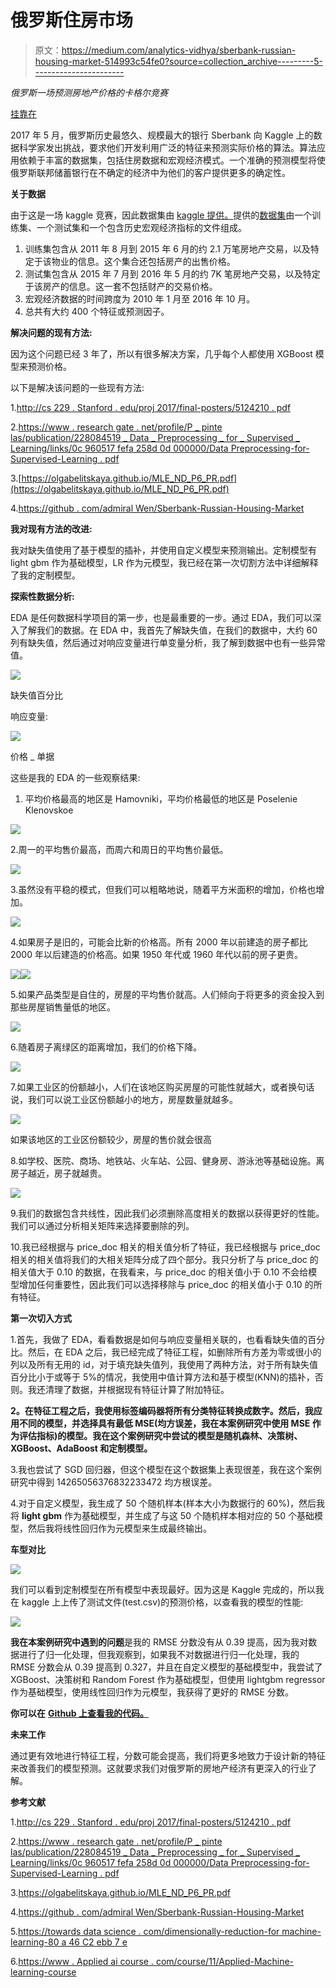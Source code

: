 # 俄罗斯住房市场

> 原文：<https://medium.com/analytics-vidhya/sberbank-russian-housing-market-514993c54fe0?source=collection_archive---------5----------------------->

*俄罗斯一场预测房地产价格的卡格尔竞赛*

[挂靠在](https://www.linkedin.com/in/arpita-gupta-b08711106/)

2017 年 5 月，俄罗斯历史最悠久、规模最大的银行 Sberbank 向 Kaggle 上的数据科学家发出挑战，要求他们开发利用广泛的特征来预测实际价格的算法。算法应用依赖于丰富的数据集，包括住房数据和宏观经济模式。一个准确的预测模型将使俄罗斯联邦储蓄银行在不确定的经济中为他们的客户提供更多的确定性。

**关于数据**

由于这是一场 kaggle 竞赛，因此数据集由 [kaggle 提供。](https://www.kaggle.com/)提供的[数据集](https://www.kaggle.com/c/sberbank-russian-housing-market/data)由一个训练集、一个测试集和一个包含历史宏观经济指标的文件组成。

1.  训练集包含从 2011 年 8 月到 2015 年 6 月的约 2.1 万笔房地产交易，以及特定于该物业的信息。这个集合还包括房产的出售价格。
2.  测试集包含从 2015 年 7 月到 2016 年 5 月的约 7K 笔房地产交易，以及特定于该房产的信息。这一套不包括财产的交易价格。
3.  宏观经济数据的时间跨度为 2010 年 1 月至 2016 年 10 月。
4.  总共有大约 400 个特征或预测因子。

**解决问题的现有方法:**

因为这个问题已经 3 年了，所以有很多解决方案，几乎每个人都使用 XGBoost 模型来预测价格。

以下是解决该问题的一些现有方法:

1.[http://cs 229 . Stanford . edu/proj 2017/final-posters/5124210 . pdf](http://cs229.stanford.edu/proj2017/final-posters/5124210.pdf)

2.[https://www . research gate . net/profile/P _ pinte las/publication/228084519 _ Data _ Preprocessing _ for _ Supervised _ Learning/links/0c 960517 fefa 258d 0d 000000/Data Preprocessing-for-Supervised-Learning . pdf](https://www.researchgate.net/profile/P_Pintelas/publication/228084519_Data_Prep%20rocessing_for_Supervised_Learning/links/0c960517fefa258d0d000000/DataPreprocessing-for-Supervised-Learning.pdf)

3.[https://olgabelitskaya.github.io/MLE_ND_P6_PR.pdf](https://olgabelitskaya.github.io/MLE_ND_P6_PR.pdf)

4.[https://github . com/admiral Wen/Sberbank-Russian-Housing-Market](https://github.com/AdmiralWen/Sberbank-Russian-Housing-Market)

**我对现有方法的改进:**

我对缺失值使用了基于模型的插补，并使用自定义模型来预测输出。定制模型有 light gbm 作为基础模型，LR 作为元模型，我已经在第一次切割方法中详细解释了我的定制模型。

**探索性数据分析:**

EDA 是任何数据科学项目的第一步，也是最重要的一步。通过 EDA，我们可以深入了解我们的数据。在 EDA 中，我首先了解缺失值，在我们的数据中，大约 60 列有缺失值，然后通过对响应变量进行单变量分析，我了解到数据中也有一些异常值。

![](img/a8b3edcaa141b2c352c1556a292e4fa8.png)

缺失值百分比

响应变量:

![](img/ab31e003bfa0b728850c63ad4cd28f23.png)

价格 _ 单据

这些是我的 EDA 的一些观察结果:

1.  平均价格最高的地区是 Hamovniki，平均价格最低的地区是 Poselenie Klenovskoe

![](img/c06a338146f6e22c46713ce9298b1631.png)

2.周一的平均售价最高，而周六和周日的平均售价最低。

![](img/eba8d36020da71c5abe62c989dceebb5.png)

3.虽然没有平稳的模式，但我们可以粗略地说，随着平方米面积的增加，价格也增加。

![](img/b0e73cb9a7fdbc99d0bdbb301cbd5b1f.png)

4.如果房子是旧的，可能会比新的价格高。所有 2000 年以前建造的房子都比 2000 年以后建造的价格高。如果 1950 年代或 1960 年代以前的房子更贵。

![](img/07fd005e13575b944dcedbc691b5bd30.png)![](img/1a239c2018fa9d6bf9453d7123cc7a70.png)

5.如果产品类型是自住的，房屋的平均售价就高。人们倾向于将更多的资金投入到那些房屋销售量低的地区。

![](img/115a3977e943b138318531bb62d74144.png)

6.随着房子离绿区的距离增加，我们的价格下降。

![](img/e0041e704b00ad3dec5687382658b552.png)

7.如果工业区的份额越小，人们在该地区购买房屋的可能性就越大，或者换句话说，我们可以说工业区份额越小的地方，房屋数量就越多。

![](img/f6b7e9da8679a65c46dc91907e6f35b6.png)

如果该地区的工业区份额较少，房屋的售价就会很高

8.如学校、医院、商场、地铁站、火车站、公园、健身房、游泳池等基础设施。离房子越近，房子就越贵。

![](img/be5a1f0bee19aa91e2d7ea764cba5148.png)

9.我们的数据包含共线性，因此我们必须删除高度相关的数据以获得更好的性能。我们可以通过分析相关矩阵来选择要删除的列。

10.我已经根据与 price_doc 相关的相关值分析了特征，我已经根据与 price_doc 相关的相关值将我们的大相关矩阵分成了四个部分。我只分析了与 price_doc 的相关值大于 0.10 的数据，在我看来，与 price_doc 的相关值小于 0.10 不会给模型增加任何重要性，因此我们可以选择移除与 price_doc 的相关值小于 0.10 的所有特征。

**第一次切入方式**

1.首先，我做了 EDA，看看数据是如何与响应变量相关联的，也看看缺失值的百分比。然后，在 EDA 之后，我已经完成了特征工程，如删除所有方差为零或很小的列以及所有无用的 id，对于填充缺失值列，我使用了两种方法，对于所有缺失值百分比小于或等于 5%的情况，我使用中值计算方法和基于模型(KNN)的插补，否则。我还清理了数据，并根据现有特征计算了附加特征。

**2。**在特征工程之后，我使用标签编码器将所有分类特征转换成数字。然后，我应用不同的模型，并选择具有最低 MSE(均方误差，我在本案例研究中使用 MSE 作为评估指标)的模型。我在这个案例研究中尝试的模型是**随机森林、决策树、XGBoost、AdaBoost 和定制模型。**

3.我也尝试了 SGD 回归器，但这个模型在这个数据集上表现很差，我在这个案例研究中得到 14265056376832233472 均方根误差。

4.对于自定义模型，我生成了 50 个随机样本(样本大小为数据行的 60%)，然后我将 **light gbm** 作为基础模型，并生成了与这 50 个随机样本相对应的 50 个基础模型，然后我将线性回归作为元模型来生成最终输出。

**车型对比**

![](img/90e5a8a468b79134949d78798d28bc0e.png)

我们可以看到定制模型在所有模型中表现最好。因为这是 Kaggle 完成的，所以我在 kaggle 上上传了测试文件(test.csv)的预测价格，以查看我的模型的性能:

![](img/b3df16599858aaf02a7c37b0b09c90d0.png)

**我在本案例研究中遇到的问题**是我的 RMSE 分数没有从 0.39 提高，因为我对数据进行了归一化处理，但我观察到，如果我不对数据进行归一化处理，我的 RMSE 分数会从 0.39 提高到 0.327，并且在自定义模型的基础模型中，我尝试了 XGBoost、决策树和 Random Forest 作为基础模型，但使用 lightgbm regressor 作为基础模型，使用线性回归作为元模型，我获得了更好的 RMSE 分数。

**你可以在** [**Github 上查看我的代码。**](https://github.com/arpitagupta963/Sberbank-Russian-Housing-Market)

**未来工作**

通过更有效地进行特征工程，分数可能会提高，我们将更多地致力于设计新的特征来改善我们的模型预测。这就要求我们对俄罗斯的房地产经济有更深入的行业了解。

**参考文献**

1.[http://cs 229 . Stanford . edu/proj 2017/final-posters/5124210 . pdf](http://cs229.stanford.edu/proj2017/final-posters/5124210.pdf)

2.[https://www . research gate . net/profile/P _ pinte las/publication/228084519 _ Data _ Preprocessing _ for _ Supervised _ Learning/links/0c 960517 fefa 258d 0d 000000/Data Preprocessing-for-Supervised-Learning . pdf](https://www.researchgate.net/profile/P_Pintelas/publication/228084519_Data_Prep%20rocessing_for_Supervised_Learning/links/0c960517fefa258d0d000000/DataPreprocessing-for-Supervised-Learning.pdf)

3.https://olgabelitskaya.github.io/MLE_ND_P6_PR.pdf

4.[https://github . com/admiral Wen/Sberbank-Russian-Housing-Market](https://github.com/AdmiralWen/Sberbank-Russian-Housing-Market)

5.[https://towards data science . com/dimensionally-reduction-for machine-learning-80 a 46 C2 ebb 7 e](https://towardsdatascience.com/dimensionality-reduction-formachine-learning-80a46c2ebb7e)

6.[https://www . Applied ai course . com/course/11/Applied-Machine-learning-course](https://www.appliedaicourse.com/course/11/Applied-Machine-learning-course)